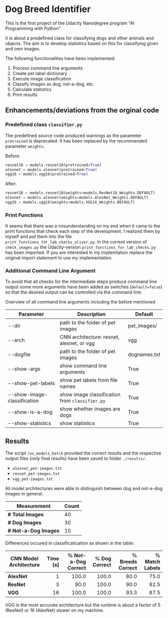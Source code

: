 # Dog Breed Identifier

This is the first project of the Udacity Nanodegree program "AI Programming with Python".

It is about a predefined class for classifying dogs and other animals and objects.
The aim is to develop statistics based on this for classifying given and own images.

The following functionalities have been implemented:
1. Process command line arguments
2. Create pet label dictionary
3. Execute image classification
4. Classify images as dog, not-a-dog, etc.
5. Calculate statistics
6. Print results

## Enhancements/deviations from the orginal code

### Predefined class ```classifier.py```
The predefined source code produced warnings as the parameter ```pretrained``` is deprecated.
It has been replaced by the recommended parameter ```weights```.

Before:
```python
resnet18 = models.resnet18(pretrained=True)
alexnet = models.alexnet(pretrained=True)
vgg16 = models.vgg16(pretrained=True)
```

After:
```python
resnet18 = models.resnet18(weights=models.ResNet18_Weights.DEFAULT)
alexnet = models.alexnet(weights=models.AlexNet_Weights.DEFAULT)
vgg16 = models.vgg16(weights=models.VGG16_Weights.DEFAULT)
```

### Print Functions
It seems that there was a misunderstanding on my end when it came to the print functions
that check each step of the development. I realized them by myself and put them into the
file ```print_functions_for_lab_checks_oliver.py```. In the current version of ```check_images.py```
the Udacity-version ```print_functions_for_lab_checks.py``` has been imported. If you are
interested in my implemtation replace the original import statement to use my implementation.

### Additional Command Line Argument
To avoid that all checks for the intermediate steps produce command line output some 
more arguments have been added as switches (```default=false```) so that the desired
output can be controlled via the command line:

Overview of all command line arguments including the before mentioned

| Parameter                   | Description                                        | Default      |
| --------------------------- | -------------------------------------------------- | ------------ |
| --dir                       | path to the folder of pet images                   | pet_images/  |
| --arch                      | CNN architecture: resnet, alexnet, or vgg          | vgg          |
| --dogfile                   | path to the folder of pet images                   | dognames.txt |
| --show-args                 | show command line arguments                        | True         |
| --show-pet-labels           | show pet labels from file names                    | True         |
| --show-image-classification | show image classification from ```classifier.py``` | True         |
| --show-is-a-dog             | show whether images are dogs                       | True         |
| --show-statistics           | show statistics                                    | True         |

## Results
The script ```run_models_batch``` provided the correct results and the respective
output files (only final results) have been saved to folder ```./results/```.

- ```alexnet_pet-images.txt```
- ```resnet_pet-images.txt```
- ```vgg_pet-images.txt```

All model architectures were able to distinguish between dog and not-a-dog images in general:

| **Measurement**        | Count |
| ---------------------- | ----- |
| **# Total Images**     | 40    |
| **# Dog Images**       | 30    |
| **# Not-a-Dog Images** | 10    |

Differences occured in classificatication as shown in the table:

| **CNN Model Architecture** | **Time [s]** | **% Not-a-Dog Correct** | **% Dog Correct** | **% Breeds Correct** | **% Match Labels** |
| -------------------------- | -----------: | ----------------------: | ----------------: | -------------------: | -----------------: |
| **AlexNet**                |            1 |                   100.0 |             100.0 |                 80.0 |               75.0 |
| **ResNet**                 |            3 |                    90.0 |             100.0 |                 90.0 |               82.5 |
| **VGG**                    |           16 |                   100.0 |             100.0 |                 93.3 |               87.5 |

VGG is the most accurate architecture but the runtime is about a factor of 5 (ResNet) or 16 (AlexNet) slower on my machine.